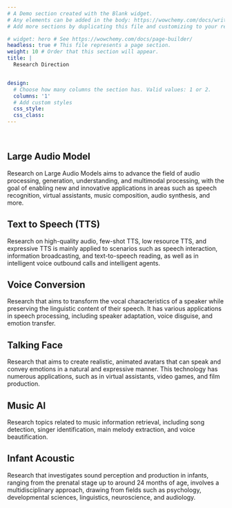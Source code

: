 ```yaml
---
# A Demo section created with the Blank widget.
# Any elements can be added in the body: https://wowchemy.com/docs/writing-markdown-latex/
# Add more sections by duplicating this file and customizing to your requirements.

# widget: hero # See https://wowchemy.com/docs/page-builder/
headless: true # This file represents a page section.
weight: 10 # Order that this section will appear.
title: |
  Research Direction


design:
  # Choose how many columns the section has. Valid values: 1 or 2.
  columns: '1'
  # Add custom styles
  css_style:
  css_class:
---
```


<br>

<h2>Large Audio Model</h2>
<p>Research on Large Audio Models aims to advance the field of audio processing, generation, understanding, and multimodal processing, with the goal of enabling new and innovative applications in areas such as speech recognition, virtual assistants, music composition, audio synthesis, and more.</p>
<h2>Text to Speech (TTS)</h2>
<p>Research on high-quality audio, few-shot TTS, low resource TTS, and expressive TTS is mainly applied to scenarios such as speech interaction, information broadcasting, and text-to-speech reading, as well as in intelligent voice outbound calls and intelligent agents.</p>
<h2>Voice Conversion</h2>
<p>Research that aims to transform the vocal characteristics of a speaker while preserving the linguistic content of their speech. It has various applications in speech processing, including speaker adaptation, voice disguise, and emotion transfer.</p>
<h2>Talking Face</h2>
<p>Research that aims to create realistic, animated avatars that can speak and convey emotions in a natural and expressive manner. This technology has numerous applications, such as in virtual assistants, video games, and film production.</p>
<h2>Music AI</h2>
<p>Research topics related to music information retrieval, including song detection, singer identification, main melody extraction, and voice beautification.</p>
<h2>Infant Acoustic</h2>
<p>Research that investigates sound perception and production in infants, ranging from the prenatal stage up to around 24 months of age, involves a multidisciplinary approach, drawing from fields such as psychology, developmental sciences, linguistics, neuroscience, and audiology. </p>
